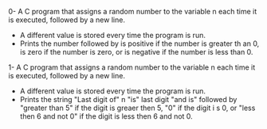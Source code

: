 0- A C program that assigns a random number to the variable n each time it is executed, followed by a new line.
   - A different value is stored every time the program is run.
   - Prints the number followed by is positive if the number is greater th     an 0, is zero if the number is zero, or is negative if the number is      less than 0.

1- A C program that assigns a random number to the variable n each time it is executed, followed by a new line.
   - A different value is stored every time the program is run.
   - Prints the string "Last digit of" n "is" last digit "and is" followed     by "greater than 5" if the digit is greaer then 5, "0" if the digit i     s 0, or "less then 6 and not 0" if the digit is less then 6 and not 0.
